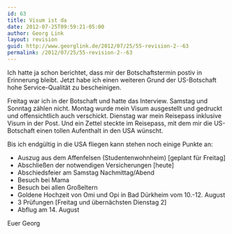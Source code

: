 ```yaml
---
id: 63
title: Visum ist da
date: 2012-07-25T09:59:21-05:00
author: Georg Link
layout: revision
guid: http://www.georglink.de/2012/07/25/55-revision-2--63
permalink: /2012/07/25/55-revision-2--63
---
```

Ich hatte ja schon berichtet, dass mir der Botschaftstermin postiv in Erinnerung bleibt. Jetzt habe ich einen weiteren Grund der US-Botschaft hohe Service-Qualität zu bescheinigen.

Freitag war ich in der Botschaft und hatte das Interview. Samstag und Sonntag zählen nicht. Montag wurde mein Visum ausgestellt und gedruckt und offensichtlich auch verschickt. Dienstag war mein Reisepass inklusive Visum in der Post. Und ein Zettel steckte im Reisepass, mit dem mir die US-Botschaft einen tollen Aufenthalt in den USA wünscht.

Bis ich endgültig in die USA fliegen kann stehen noch einige Punkte an:

  * Auszug aus dem Affenfelsen (Studentenwohnheim) [geplant für Freitag]
  * Abschließen der notwendigen Versicherungen [heute]
  * Abschiedsfeier am Samstag Nachmittag/Abend
  * Besuch bei Mama
  * Besuch bei allen Großeltern
  * Goldene Hochzeit von Omi und Opi in Bad Dürkheim vom 10.-12. August
  * 3 Prüfungen [Freitag und übernächsten Dienstag 2]
  * Abflug am 14. August

Euer Georg